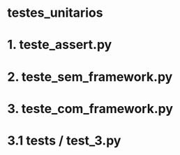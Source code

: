 # testes_unitarios

# 1. teste_assert.py
# 2. teste_sem_framework.py
# 3. teste_com_framework.py
# 3.1 tests / test_3.py